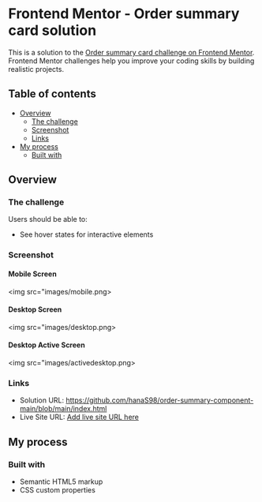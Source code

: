 # Frontend Mentor - Order summary card solution

This is a solution to the [Order summary card challenge on Frontend Mentor](https://www.frontendmentor.io/challenges/order-summary-component-QlPmajDUj). Frontend Mentor challenges help you improve your coding skills by building realistic projects. 

## Table of contents

- [Overview](#overview)
  - [The challenge](#the-challenge)
  - [Screenshot](#screenshot)
  - [Links](#links)
- [My process](#my-process)
  - [Built with](#built-with)



## Overview

### The challenge

Users should be able to:

- See hover states for interactive elements

### Screenshot
#### Mobile Screen
<img src="images/mobile.png>

#### Desktop Screen
<img src="images/desktop.png>

#### Desktop Active Screen
<img src="images/activedesktop.png>


### Links

- Solution URL: https://github.com/hanaS98/order-summary-component-main/blob/main/index.html
- Live Site URL: [Add live site URL here](https://your-live-site-url.com)

## My process

### Built with

- Semantic HTML5 markup
- CSS custom properties



